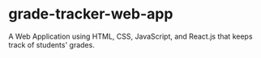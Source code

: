 # grade-tracker-web-app

A Web Application using HTML, CSS, JavaScript, and React.js that keeps track of students' grades.

